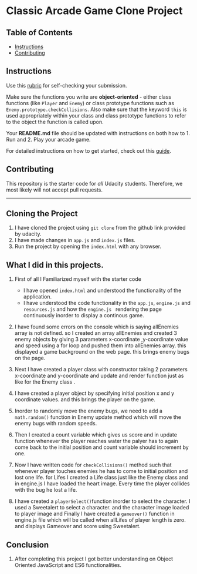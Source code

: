 # Classic Arcade Game Clone Project

## Table of Contents

- [Instructions](#instructions)
- [Contributing](#contributing)

## Instructions

Use this [rubric](https://review.udacity.com/#!/rubrics/15/view) for self-checking your submission.

Make sure the functions you write are **object-oriented** - either class functions (like `Player` and `Enemy`) or class prototype functions such as `Enemy.prototype.checkCollisions`. Also make sure that the keyword `this` is used appropriately within your class and class prototype functions to refer to the object the function is called upon.

Your **README.md** file should be updated with instructions on both how to 1. Run and 2. Play your arcade game.

For detailed instructions on how to get started, check out this [guide](https://docs.google.com/document/d/1v01aScPjSWCCWQLIpFqvg3-vXLH2e8_SZQKC8jNO0Dc/pub?embedded=true).

## Contributing

This repository is the starter code for _all_ Udacity students. Therefore, we most likely will not accept pull requests.

____________________

## Cloning  the Project

1.  I have cloned the project using `git clone` from the github link provided by udacity.
2.  I have made changes in `app.js` and `index.js` files.
3.  Run the project by opening the `index.html` with any browser.

## What I did in this projects.

1. First of all I Familiarized myself with the starter code
   * I have opened `index.html` and understood the functionality of the application.
   * I have understood the code functionality in the `app.js`, `engine.js` and `resources.js` and how the `engine.js ` rendering the page continuously inorder to display a continous game.

2. I have found some errors on  the console which is saying allEnemies array is not defined. so I created an array allEnemies and created 3 enemy objects by giving 3 parameters x-coordinate ,y-coordinate value and
speed using a for loop and pushed them into allEnemies array. this displayed a game background on the web page. this brings enemy bugs on the page.

3. Next I have created a player class with constructor taking 2 parameters x-coordinate and y-coordinate and update and render function just as like for the Enemy class .

4. I have created a player object by specifying initial position x and y coordinate values. and this brings the player on the game.

5. Inorder to randomly move the enemy bugs, we need to add  a `math.random()` function in Enemy update method which will move the enemy bugs with random speeds.

6. Then I created a count variable which gives us score and in update function whenever the player reaches water the palyer has to again come back to the initial position and count variable should increment by one.

7. Now I have written code for `checkCollisions()` method such that whenever player touches enemies he has to  come to initial position and lost one life. for Lifes I created a Life class just like the Enemy class and in engine.js I have loaded the heart image. Every time the player collides with the bug he lost a life.

8. I have created a `playerSelect()`function inorder to select the character. I used a Sweetalert to select a character. and the character image loaded to player image and Finally I have created a `gameover()` function in engine.js file which will be called when allLifes of player length is zero. and displays Gameover and score using Sweetalert.

## Conclusion  
1. After completing this project I got better understanding on Object Oriented JavaScript and ES6 functionalities.
